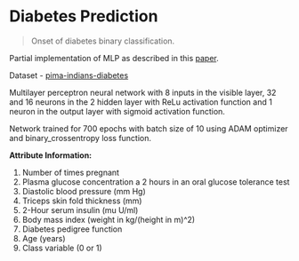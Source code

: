 # Diabetes Prediction

> Onset of diabetes binary classification.

Partial implementation of MLP as described in this [paper](https://www.researchgate.net/profile/Tuelay_Yildirim2/publication/228615564_Medical_diagnosis_on_Pima_Indian_diabetes_using_general_regression_neural_networks/links/541926760cf2218008bf5181/Medical-diagnosis-on-Pima-Indian-diabetes-using-general-regression-neural-networks.pdf).

Dataset - [pima-indians-diabetes](https://archive.ics.uci.edu/ml/datasets/Pima+Indians+Diabetes)

Multilayer perceptron neural network with 8 inputs in the visible layer, 32 and 16 neurons in the 2 hidden layer with ReLu activation function and 1 neuron in the output layer with sigmoid activation function.

Network trained for 700 epochs with batch size of 10 using ADAM optimizer and binary_crossentropy loss function.


**Attribute Information:**

1. Number of times pregnant
2. Plasma glucose concentration a 2 hours in an oral glucose tolerance test
3. Diastolic blood pressure (mm Hg)
4. Triceps skin fold thickness (mm)
5. 2-Hour serum insulin (mu U/ml)
6. Body mass index (weight in kg/(height in m)^2)
7. Diabetes pedigree function
8. Age (years)
9. Class variable (0 or 1)

